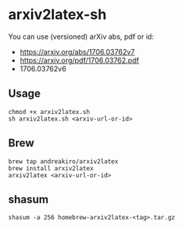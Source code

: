 # arxiv2latex-sh

You can use (versioned) arXiv abs, pdf or id:

- https://arxiv.org/abs/1706.03762v7
- https://arxiv.org/pdf/1706.03762.pdf
- 1706.03762v6

## Usage

```shell
chmod +x arxiv2latex.sh
sh arxiv2latex.sh <arxiv-url-or-id>
```

## Brew

```shell
brew tap andreakiro/arxiv2latex
brew install arxiv2latex
arxiv2latex <arxiv-url-or-id>
```

## shasum
```shell
shasum -a 256 homebrew-arxiv2latex-<tag>.tar.gz
```
